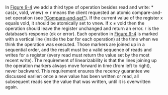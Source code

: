 In [Figure 9-4](#fig_consistency_linearizability_3) we add a third type of operation besides read and
write: *  cas(x, vold, vnew) ⇒ r means the client
requested an atomic compare-and-set operation (see [“Compare-and-set”](ch07.html#sec_transactions_compare_and_set)). If the
current value of the register x equals vold, it should be atomically set to vnew. If
x ≠ vold then the operation should leave the register unchanged and
return an error. r is the database’s response (ok or error). Each operation in [Figure 9-4](#fig_consistency_linearizability_3) is marked with a vertical line (inside the
bar for each operation) at the time when we think the operation was executed. Those markers are
joined up in a sequential order, and the result must be a valid sequence of reads and writes for a
register (every read must return the value set by the most recent write). The requirement of linearizability is that the lines joining up the operation markers always move
forward in time (from left to right), never backward. This requirement ensures the recency guarantee we
discussed earlier: once a new value has been written or read, all subsequent reads see the value
that was written, until it is overwritten again.
